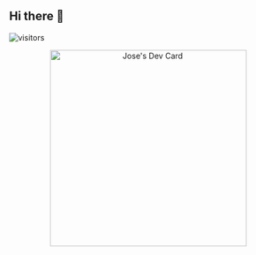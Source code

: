 ## Hi there 👋

![visitors](https://visitor-badge.glitch.me/badge?page_id=josesanchis16.josesanchis16&left_color=green&right_color=red)

<div style="text-align:center;">
  <a href="https://app.daily.dev/chetuu"><img src="https://api.daily.dev/devcards/v2/9NRpYc0peqaMgCYuYqnyd.png?type=default&r=gw5" width="356" alt="Jose's Dev Card"/></a>
</div>

<!--
**josesanchis16/josesanchis16** is a ✨ _special_ ✨ repository because its `README.md` (this file) appears on your GitHub profile.

Here are some ideas to get you started:

- 🔭 I’m currently working on ...
- 🌱 I’m currently learning ...
- 👯 I’m looking to collaborate on ...
- 🤔 I’m looking for help with ...
- 💬 Ask me about ...
- 📫 How to reach me: ...
- 😄 Pronouns: ...
- ⚡ Fun fact: ...
-->
